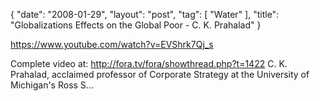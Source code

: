 {
   "date": "2008-01-29",
   "layout": "post",
   "tag": [
      "Water"
   ],
   "title": "Globalizations Effects on the Global Poor - C. K. Prahalad"
}

https://www.youtube.com/watch?v=EVShrk7Qj_s  

Complete video at: http://fora.tv/fora/showthread.php?t=1422 C. K. Prahalad, acclaimed professor of Corporate Strategy at the University of Michigan's Ross S...